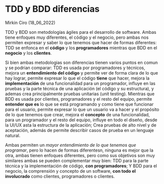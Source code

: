# TDD y BDD diferencias
Mirkin Ciro (18_06_2022)

TDD y BDD son metodologías ágiles para el desarrollo de software. Ambas tiene enfoques muy diferentes, el código y el negocio, pero ambas nos permiten expresar y saber lo que tenemos que hacer de formas diferentes: TDD se enfonca en el **código** y los **programadores** mientras que BDD en el **negocio** y los **clientes**. 

Si bien ambas metodologias son diferencias tienen varios puntos en comun y se podrian comparar: TDD es usada por programadores y técnicos, mejora un **entendimiento del código** y permite ver de forma clara de lo que hay lograr, permite expresar lo que el código **tiene** que hacer, mejora la **implementación** de una funcionalidad para un programador, influye en las pruebas y la parte técnica de una aplicación (el código y su estructura), y ademas crea principalmente pruebas unitarias (unit testing).
Mientras que BDD es usada por clientes, programadores y el resto del equipo, permite **entender que es** lo que se está programando y como tiene que funcionar para el usuario, permite expresar lo que un usuario va a hacer y el propósito de lo que tenemos que crear, mejora el **concepto** de una funcionalidad, para un programador y el resto del equipo, influye en todo el diseño, desde la UI/UX asta la estructura de la aplicación; Crea pruebas de alto nivel y de aceptación, además de permite describir casos de prueba en un lenguaje natural.

Ambas permiten un *mayor entendimiento de lo que tenemos que programar*, pero lo hacen de formas diferentesn, ninguna es mejor que la otra, ambas tienen enfoques diferentes, pero como sus objetivos son muy similares ambas se pueden complementar muy bien:  TDD para la parte técnica y la implementación de código, **con programadores**; Y BDD para el negocio, la comprensión y concepto de un software, **con todo el involucrado** como clientes, programadores o clientes.

